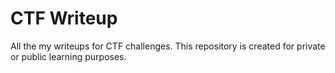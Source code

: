 # CTF Writeup
All the my writeups for CTF challenges. 
This repository is created for private or public learning purposes.
